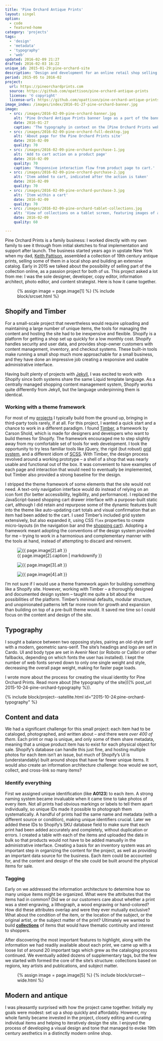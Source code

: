 ```yaml
---
title: 'Pine Orchard Antique Prints'
layout: singel
option:
  - code
  - featured-home
category: 'projects'
tags:
  - 'design'
  - 'metadata'
  - 'typography'
  - 'web'
updated: 2016-02-09 21:27
drafted: 2016-02-03 16:22
unique_id: 2015-01-29:pine-orchard-site
description: 'Design and development for an online retail shop selling antique prints.'
period: 2015-05 to 2016-02
project:
  url: https://pineorchardprints.com
  source: https://github.com/opattison/pine-orchard-antique-prints
  license: '© copyright'
  license-url: https://github.com/opattison/pine-orchard-antique-prints#credits
image_index: /images/index/2016-01-27-pine-orchard-banner.jpg
image:
  - src: /images/2016-02-09-pine-orchard-banner.jpg
    alt: 'Pine Orchard Antique Prints banner logo as a part of the banner on the shop'
    date: 2016-01-27
    caption: 'The typography in context on the [Pine Orchard Prints website](https://pineorchardprints.com).'
  - src: /images/2016-02-09-pine-orchard-full-desktop.jpg
    alt: 'About page for the Pine Orchard Prints site'
    date: 2016-02-09
    quality: 70
  - src: /images/2016-02-09-pine-orchard-purchase-1.jpg
    alt: 'Add to cart action on a product page'
    date: 2016-02-09
    quality: 70
    caption: 'Responsive interaction flow from product page to cart.'
  - src: /images/2016-02-09-pine-orchard-purchase-2.jpg
    alt: 'Item added to cart, indicated after the action is taken'
    date: 2016-02-09
    quality: 70
  - src: /images/2016-02-09-pine-orchard-purchase-3.jpg
    alt: 'Item within a cart'
    date: 2016-02-09
    quality: 70
  - src: /images/2016-02-09-pine-orchard-tablet-collections.jpg
    alt: 'View of collections on a tablet screen, featuring images of a single print and sample items'
    date: 2016-02-09
    quality: 60

---
```


Pine Orchard Prints is a family business: I worked directly with my own family to see it through from initial sketches to final implementation and support after launch. The business started years ago in upstate New York when my dad, [Keith Pattison](https://pineorchardprints.com/pages/about), assembled a collection of 19th century antique prints, selling some of them in a local shop and building an extensive catalog. Early in 2015 we talked about the possibility of selling part of the collection online, as a passion project for both of us. This project asked a lot from me: I was the sole designer, developer, copy editor, information architect, photo editor, and content strategist. Here is how it came together.

<figure class="image screenshot">
  {% assign image = page.image[1] %}
  {% include block/srcset.html %}
</figure>

## Shopify and Timber

For a small-scale project that nevertheless would require uploading and maintaining a large number of unique items, the tools for managing the content and hosting the site had to be inexpensive and flexible. Shopify is a platform for getting a shop set up quickly for a low monthly cost. Shopify handles security and user data, and provides shop-owner customers with content management, inventory, and checkout systems. These built-in tools make running a small shop much more approachable for a small business, and they have done an impressive job creating a responsive and usable administrative interface.

Having built plenty of projects with [Jekyll](/labels/jekyll), I was excited to work with Shopify since both systems share the same Liquid template language. As a centrally managed shopping content management system, Shopify works quite differently from Jekyll, but the language underpinning them is identical.

### Working with a theme framework

For most of my [projects](/projects/) I typically build from the ground up, bringing in third-party tools rarely, if at all. For this project, I wanted a quick start and a chance to work in a different paradigm. I found [Timber](http://shopify.github.io/Timber/), a framework by Carson Shold, which is made for designers and developers who want to build themes for Shopify. The framework encouraged me to step slightly away from my comfortable set of tools for web development. I took the opportunity to try less familiar tools like jQuery, the rigid (but robust) [grid system](http://shopify.github.io/Timber/#grid), and a different idiom of [SCSS](http://sass-lang.com/). With Timber, the design process revolved around a working prototype – a shell of a shop that was nearly usable and functional out of the box. It was convenient to have examples of each page and interaction that would need to eventually be implemented, but Timber also provided a strong baseline for the design.

I stripped the theme framework of some elements that the site would not need. A text-only navigation interface would do instead of relying on an icon font (for better accessibility, legibility, and performance). I replaced the JavaScript-based shopping cart drawer interface with a purpose-built static cart, although I did retain and repurpose some of the dynamic features built into the theme like auto-updating cart totals and visual confirmation that an item had been added to the cart. I used Timber’s included grid system extensively, but also expanded it, using CSS `flex` properties to create micro-layouts (in the navigation bar and the [shopping cart](https://pineorchardprints.com/cart)). Adopting a framework meant adopting the conventions of the design system provided for me – trying to work in a harmonious and complementary manner with the tools at hand, instead of attempting to discard and reinvent.

<div class="grid--wide">
  <figure class="grid-figure--33 grid-figure screenshot">
    <img
      src="{{ page.image[2].src | imgix_url: q: 70 }}"
      alt="{{ page.image[2].alt }}">
    <figcaption>{{ page.image[2].caption | markdownify }}</figcaption>
  </figure>
  <figure class="grid-figure--33 grid-figure screenshot">
    <img
      src="{{ page.image[3].src | imgix_url: q: 70 }}"
      alt="{{ page.image[3].alt }}">
  </figure>
  <figure class="grid-figure--33 grid-figure screenshot">
    <img
      src="{{ page.image[4].src | imgix_url: q: 70 }}"
      alt="{{ page.image[4].alt }}">
  </figure>
</div>

I’m not sure if I would use a theme framework again for building something like a Shopify site. However, working with Timber – a thoroughly designed and documented design system – taught me quite a bit about the possibilities of the platform. Timber’s minimal defaults, modular structure, and unopinionated patterns left far more room for growth and expansion than building on top of a pre-built theme would. It saved me time so I could focus on the content and design of the site.

## Typography

I sought a balance between two opposing styles, pairing an old-style serif with a modern, geometric sans-serif. The site’s headings and logo are set in Cardo. UI and body type are set in Avenir Next (or Roboto or Calibri or other fallbacks, depending on which fonts the user has installed). I kept the number of web fonts served down to only one single weight and style, decreasing the overall page weight, making for faster page loads.

I wrote more about the process for creating the visual identity for Pine Orchard Prints. Read more about [the typography of the site]({% post_url 2015-10-24-pine-orchard-typography %}).

{% include block/project--satellite.html id="2015-10-24:pine-orchard-typography" %}

## Content and data

We had a significant challenge for this small project: each item had to be cataloged, photographed, and written about – and there were *over 400 of them*. Each print or map is unique, and only some of them share metadata, meaning that a unique product item has to exist for each physical object for sale. Shopify’s database can handle this just fine, and hosting multiple photos for each item isn’t an issue, but much of Shopify’s UI is (understandably) built around shops that have far fewer unique items. It would also create an information architecture challenge: how would we sort, collect, and cross-link so many items?

### Identify everything

First we assigned unique identification (like **A0123**) to each item. A strong naming system became invaluable when it came time to take photos of every item. Not all prints had obvious markings or labels to tell them apart individually, so unique IDs made it possible to photograph them systematically. A handful of prints had the same name and metadata (with a different source or condition), making unique identifiers crucial. Later we added these IDs to Shopify’s SKU database field to make sure that each print had been added accurately and completely, without duplication or errors. I created a table with each of the items and uploaded the data in bulk so that products would not have to be added manually in the administrative interface. Creating a basis for an inventory system was an important step in organizing the content for the project, as well as providing an important data source for the business. Each item could be accounted for, and the content and design of the site could be built around the physical items for sale.

### Tagging

Early on we addressed the information architecture to determine how so many unique items might be organized. What were the attributes that the items had in common? Did we or our customers care about whether a print was a steel engraving, a lithograph, a wood engraving or hand-colored? How did these attributes overlap and were they ever mutually exclusive? What about the condition of the item, or the location of the subject, or the original artist, or the subject matter of the print? Ultimately we wanted to build **[collections](https://pineorchardprints.com/collections)** of items that would have thematic continuity and interest to shoppers.

After discovering the most important features to highlight, along with the information we had readily available about each print, we came up with a loose list of around 20 important tags which grew as the cataloging process continued. We eventually added dozens of supplementary tags, but the few we started with formed the core of the site’s structure: collections based on regions, key artists and publications, and subject matter.

<figure class="image--wide screenshot">
  {% assign image = page.image[5] %}
  {% include block/srcset--wide.html %}
</figure>

## Modern and antique

I was pleasantly surprised with how the project came together. Initially my goals were modest: set up a shop quickly and affordably. However, my whole family became invested in the project, closely editing and curating individual items and helping to iteratively design the site. I enjoyed the process of developing a visual design and tone that managed to evoke 19th century aesthetics in a distinctly modern online shop.
